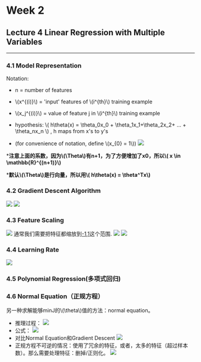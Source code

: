 <script type="text/javascript" src="http://cdn.mathjax.org/mathjax/latest/MathJax.js?config=default"></script>

# Week 2 
## Lecture 4  Linear Regression with Multiple Variables 
-----------------------------------------

### 4.1 Model Representation

Notation:

- n = number of features
- \\(x^{(i)}\\) = 'input' features of \\(i^{th}\\) training example
- \\(x_j^{(i)}\\) = value of feature j in \\(i^{th}\\) training example

- hypothesis: \\( h\theta(x) = \theta_0x\_0 + \theta\_1x\_1+\theta\_2x\_2+ ... + \theta\_nx\_n \\) , h maps from x's to y's
 - (for convenience of notation, define \\(x_{0} = 1\\))
![](../images/0401.png)

***注意上面的系数，因为\\(\Theta\\)有n+1，为了方便增加了x0，所以\\( x \in \mathbb{R}^{(n+1)}\\)**

***默认\\(\Theta\\)是行向量，所以用\\( h\theta(x) = \theta^Tx\\)**

### 4.2 Gradient Descent Algorithm

![](../images/0402.png)
![](../images/0403.png)


### 4.3 Feature Scaling
![](../images/0404.png)
通常我们需要把特征都缩放到[-1,1](附近)这个范围.
![](../images/0405.png)
![](../images/0406.png)

### 4.4 Learning Rate
![](../images/0407.png)

### 4.5 Polynomial Regression(多项式回归)

### 4.6 Normal Equation（正规方程）
另一种求解能够minJ的\\(\theta\\)值的方法：normal equation。

- 推理过程：
![](../images/0408.png)
- 公式：
![](../images/0409.png)
- 对比Normal Equation和Gradient Descent
![](../images/0410.png)
- 正规方程不可逆的情况：使用了冗余的特征，或者，太多的特征（超过样本数）。那么需要处理特征：删掉/正则化。
![](../images/0411.png)